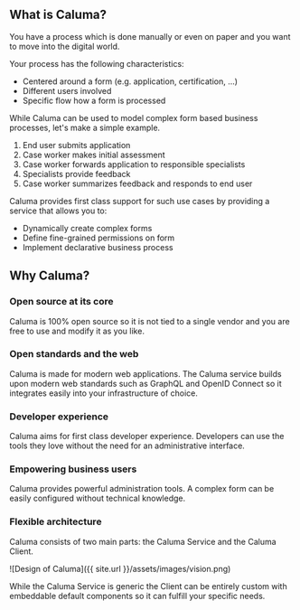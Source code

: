 ## What is Caluma?

You have a process which is done manually or even on paper and you want to move into the digital world.

Your process has the following characteristics:

* Centered around a form (e.g. application, certification, ...)
* Different users involved
* Specific flow how a form is processed

While Caluma can be used to model complex form based business processes, let's make a
simple example.

1. End user submits application
2. Case worker makes initial assessment
3. Case worker forwards application to responsible specialists
4. Specialists provide feedback
5. Case worker summarizes feedback and responds to end user

Caluma provides first class support for such use cases by providing a service that allows you to:

* Dynamically create complex forms
* Define fine-grained permissions on form
* Implement declarative business process

## Why Caluma?

### Open source at its core

Caluma is 100% open source so it is not tied to a single vendor and you are free to use and modify it as you like.

### Open standards and the web

Caluma is made for modern web applications. The Caluma service builds upon modern web standards such as GraphQL and OpenID Connect so it integrates easily into your infrastructure of choice.

### Developer experience

Caluma aims for first class developer experience. Developers can use the tools they love without the need for an administrative interface.

### Empowering business users

Caluma provides powerful administration tools. A complex form can be easily configured without technical knowledge.

### Flexible architecture

Caluma consists of two main parts: the Caluma Service and the Caluma Client.

![Design of Caluma]({{ site.url }}/assets/images/vision.png)

While the Caluma Service is generic the Client can be entirely custom with embeddable default components so it can fulfill your specific needs.
